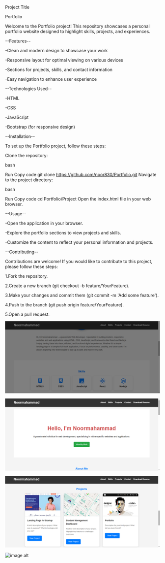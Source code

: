 Project Title

Portfolio

Welcome to the Portfolio project! This repository showcases a personal portfolio website designed to highlight skills, projects, and experiences.

--Features--

-Clean and modern design to showcase your work

-Responsive layout for optimal viewing on various devices

-Sections for projects, skills, and contact information

-Easy navigation to enhance user experience

--Technologies Used--

-HTML

-CSS

-JavaScript

-Bootstrap (for responsive design)

--Installation--

To set up the Portfolio project, follow these steps:

Clone the repository:

bash

Run Copy code git clone https://github.com/noor830/Portfolio.git Navigate to the project directory:

bash

Run Copy code cd Portfolio/Project Open the index.html file in your web browser.

--Usage--

-Open the application in your browser.

-Explore the portfolio sections to view projects and skills.

-Customize the content to reflect your personal information and projects.

--Contributing--

Contributions are welcome! If you would like to contribute to this project, please follow these steps:

1.Fork the repository.

2.Create a new branch (git checkout -b feature/YourFeature).

3.Make your changes and commit them (git commit -m 'Add some feature').

4.Push to the branch (git push origin feature/YourFeature).

5.Open a pull request.

![image alt](https://github.com/noor830/Portfolio/blob/04c883d337f0a26707f11574e52f9cea53dda6d6/9.png)

![image alt](https://github.com/noor830/Portfolio/blob/d048a5693dcfc0bd8462e3710185de020bda9876/8.png)

![image alt](https://github.com/noor830/Portfolio/blob/a0385c4a2a127565e4f112c5fc370c0cf36a46d2/10.png)

![image alt]()

